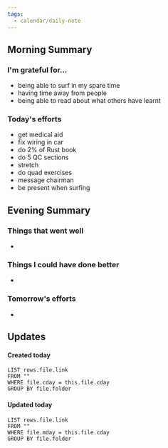 ```yaml
---
tags:
  - calendar/daily-note
---
```


## Morning Summary

### I'm grateful for...

- being able to surf in my spare time
- having time away from people
- being able to read about what others have learnt

### Today's efforts

- get medical aid
- fix wiring in car
- do 2% of Rust book
- do 5 QC sections
- stretch
- do quad exercises
- message chairman
- be present when surfing

## Evening Summary

### Things that went well

-

### Things I could have done better

-

### Tomorrow's efforts

-

## Updates

#### Created today

```dataview
LIST rows.file.link
FROM ""
WHERE file.cday = this.file.cday
GROUP BY file.folder
```

#### Updated today

```dataview
LIST rows.file.link
FROM ""
WHERE file.mday = this.file.cday
GROUP BY file.folder
```
